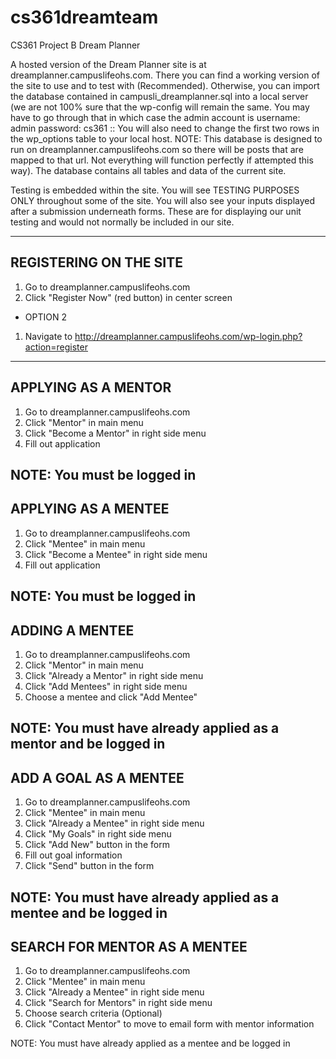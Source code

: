 # cs361dreamteam
CS361 Project B Dream Planner

A hosted version of the Dream Planner site is at dreamplanner.campuslifeohs.com. There you can find a working version of the site to use and to test with (Recommended). Otherwise, you can import the database contained in campusli_dreamplanner.sql into a local server (we are not 100% sure that the wp-config will remain the same. You may have to go through that in which case the admin account is username: admin password: cs361 :: You will also need to change the first two rows in the wp_options table to your local host. NOTE: This database is designed to run on dreamplanner.campuslifeohs.com so there will be posts that are mapped to that url. Not everything will function perfectly if attempted this way). The database contains all tables and data of the current site. 

Testing is embedded within the site. You will see TESTING PURPOSES ONLY throughout some of the site. You will also see your inputs displayed after a submission underneath forms. These are for displaying our unit testing and would not normally be included in our site. 


-----------------------
REGISTERING ON THE SITE
-----------------------
1. Go to dreamplanner.campuslifeohs.com
2. Click "Register Now" (red button) in center screen

- OPTION 2
1. Navigate to http://dreamplanner.campuslifeohs.com/wp-login.php?action=register

--------------------
APPLYING AS A MENTOR
--------------------
1. Go to dreamplanner.campuslifeohs.com
2. Click "Mentor" in main menu
3. Click "Become a Mentor" in right side menu
4. Fill out application

NOTE: You must be logged in
--------------------
APPLYING AS A MENTEE
--------------------
1. Go to dreamplanner.campuslifeohs.com
2. Click "Mentee" in main menu
3. Click "Become a Mentee" in right side menu
4. Fill out application

NOTE: You must be logged in
---------------
ADDING A MENTEE
---------------
1. Go to dreamplanner.campuslifeohs.com
2. Click "Mentor" in main menu
3. Click "Already a Mentor" in right side menu
4. Click "Add Mentees" in right side menu
5. Choose a mentee and click "Add Mentee"

NOTE: You must have already applied as a mentor and be logged in
----------------------
ADD A GOAL AS A MENTEE
----------------------
1. Go to dreamplanner.campuslifeohs.com
2. Click "Mentee" in main menu
3. Click "Already a Mentee" in right side menu
4. Click "My Goals" in right side menu
5. Click "Add New" button in the form
6. Fill out goal information
7. Click "Send" button in the form

NOTE: You must have already applied as a mentee and be logged in
-----------------------------
SEARCH FOR MENTOR AS A MENTEE
-----------------------------
1. Go to dreamplanner.campuslifeohs.com
2. Click "Mentee" in main menu
3. Click "Already a Mentee" in right side menu
4. Click "Search for Mentors" in right side menu
5. Choose search criteria
(Optional)
6. Click "Contact Mentor" to move to email form with mentor information

NOTE: You must have already applied as a mentee and be logged in

